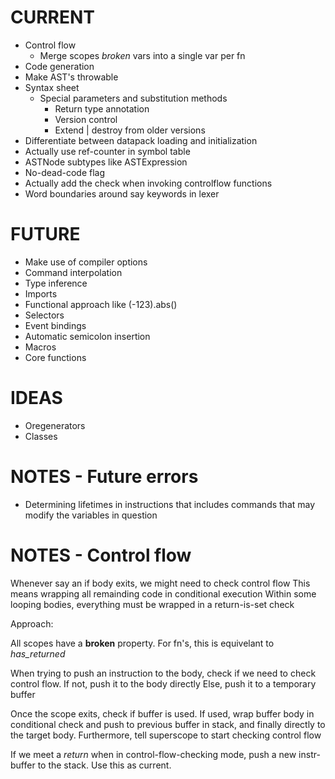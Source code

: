 # CURRENT
- Control flow
	- Merge scopes *broken* vars into a single var per fn
- Code generation
- Make AST's throwable
- Syntax sheet
  - Special parameters and substitution methods
	- Return type annotation
	- Version control
	- Extend | destroy from older versions
- Differentiate between datapack loading and initialization
- Actually use ref-counter in symbol table
- ASTNode subtypes like ASTExpression
- No-dead-code flag
- Actually add the check when invoking controlflow functions
- Word boundaries around say keywords in lexer

# FUTURE
- Make use of compiler options
- Command interpolation
- Type inference
- Imports
- Functional approach like (-123).abs()
- Selectors
- Event bindings
- Automatic semicolon insertion
- Macros
- Core functions

# IDEAS
- Oregenerators
- Classes

# NOTES - Future errors
- Determining lifetimes in instructions that includes commands that
  may modify the variables in question

# NOTES - Control flow

Whenever say an if body exits, we might need to check control flow
This means wrapping all remainding code in conditional execution
Within some looping bodies, everything must be wrapped in a return-is-set check

Approach:

All scopes have a **broken** property. For fn's,
this is equivelant to *has_returned*

When trying to push an instruction to the body,
check if we need to check control flow.
If not, push it to the body directly
Else, push it to a temporary buffer

Once the scope exits, check if buffer is used.
If used, wrap buffer body in conditional check
and push to previous buffer in stack, and finally
directly to the target body. Furthermore, tell
superscope to start checking control flow

If we meet a *return* when in control-flow-checking mode,
push a new instr-buffer to the stack. Use this as current.
